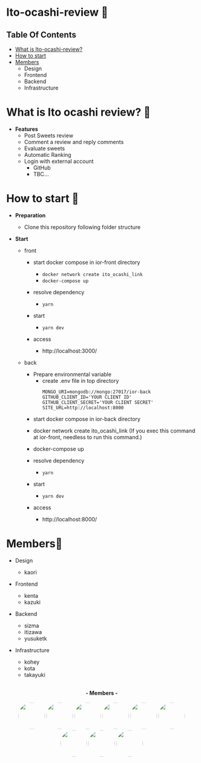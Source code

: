 Ito-ocashi-review :cake:
=====================

Table Of Contents
-----------------
- [What is Ito-ocashi-review?](#what-is-ito-ocashi-review)
- [How to start](#How-to-Start)
- [Members](#Members)
  - Design
  - Frontend
  - Backend
  - Infrastructure
  
What is Ito ocashi review? :memo:
==========================

* **Features**
    * Post Sweets review
    * Comment a review and reply comments
    * Evaluate sweets
    * Automatic Ranking
    * Login with external account
      - GitHub
      - TBC...

How to start :running:
============

* **Preparation**
   * Clone this repository following folder structure     
   
*  **Start**
     - front
       - start docker compose in ior-front directory
         - `docker network create ito_ocashi_link`
         - `docker-compose up`
       
       - resolve dependency
         - `yarn`
       - start 
         - `yarn dev`
       - access
         - http://localhost:3000/
         
     - back
        * Prepare environmental variable
          - create .env file in top directory 
            ```
            MONGO_URI=mongodb://mongo:27017/ior-back
            GITHUB_CLIENT_ID='YOUR CLIENT ID'
            GITHUB_CLIENT_SECRET='YOUR CLIENT SECRET'
            SITE_URL=http://localhost:8000
            ```
          
        - start docker compose in ior-back directory
         - docker network create ito_ocashi_link (If you exec this command at ior-front, needless to run this command.)
         - docker-compose up
       
       - resolve dependency
         - `yarn`
       - start 
         - `yarn dev`
       - access
         - http://localhost:8000/
         
Members:eyes:
======

- Design
  - kaori
  
- Frontend
  - kenta
  - kazuki
  
- Backend
  - sizma
  - itizawa
  - yusuketk
  
- Infrastructure
  - kohey
  - kota
  - takayuki


<p align="center">
  <br>
  <b><a>- Members -</a></b><br>
  <br>
  <b><a><a href="https://github.com/kaoritokashiki"><img src="https://avatars2.githubusercontent.com/u/59536731?s=400&u=bc12e891add95e307d06c6989dae00fa541ea662&v=4" width="70px;" style="border-radius: 50%;" /></a></b>
  <b><a><a href="https://github.com/kenta-o-weseek"><img src="https://avatars0.githubusercontent.com/u/68103416?s=460&v=4" width="70px;" style="border-radius: 50%;" /></a></b>
  <b><a><a href="https://github.com/kazuki-homma"><img src="https://avatars0.githubusercontent.com/u/56999344?s=400&u=fae15f6d35e72c6a0ba9f3aace4da782cb1e36fa&v=4" width="70px;" style="border-radius: 50%;" /></a></b>
  <b><a><a href="https://github.com/zahmis"><img src="https://avatars1.githubusercontent.com/u/57100766?s=460&u=07ff350519633aa04f9988a2f635c7dd1160e061&v=4" width="70px;" style="border-radius: 50%;" /></a></b>
  <b><a><a href="https://github.com/itizawa"><img src="https://avatars1.githubusercontent.com/u/48426654?s=460&u=5bc8892b0f575e8e70c7903ff443faa3574178eb&v=4" width="70px;" style="border-radius: 50%;" /></a></b>
 <b><a><a href="https://github.com/yusuketk"><img src="https://avatars0.githubusercontent.com/u/38426468?s=460&v=4" width="70px;" style="border-radius: 50%;" /></a></b>
<b><a><a href="https://github.com/takayuki-t"><img src="https://avatars0.githubusercontent.com/u/52646333?s=400&v=4" width="70px;" style="border-radius: 50%;" /></a></b>
<b><a><a href="https://github.com/yamagai"><img src="https://avatars1.githubusercontent.com/u/48216243?s=400&u=28856d5fc9a71f1c247302e346ca969f617614f6&v=4" width="70px;" style="border-radius: 50%;" /></a></b>
<b><a><a href="https://github.com/
curtaincall888"><img src="https://avatars0.githubusercontent.com/u/61185362?s=400&v=4" width="70px;" style="border-radius: 50%;" /></a></b>
  </p>
<br>
